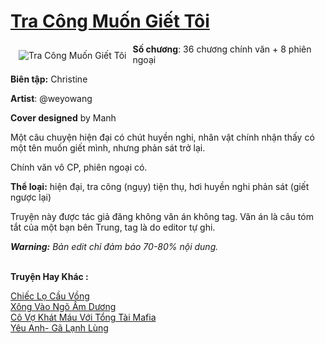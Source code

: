 <a href="https://utruyen.com/tra-cong-muon-giet-toi/22202/" title="Tra Công Muốn Giết Tôi"><h1>Tra Công Muốn Giết Tôi</h1></a><div style="display:table"><img align="right" style="float: left; padding: 10px;" src="https://utruyen.com/images/story/200x260/tra-cong-muon-giet-toi.jpg" alt="Tra Công Muốn Giết Tôi"><b>Số chương</b>: 36 chương chính văn + 8 phiên ngoại<p></p><b>Biên tập:</b> Christine<p></p><b>Artist</b>: @weyowang<p></p><b>Cover designed</b> by Manh<p></p>Một câu chuyện hiện đại có chút huyền nghi, nhân vật chính nhận thấy có một tên muốn giết mình, nhưng phản sát trở lại.<p></p>Chính văn vô CP, phiên ngoại có.<p></p><b>Thể loại:</b> hiện đại, tra công (ngụy) tiện thụ, hơi huyền nghi phản sát (giết ngược lại)<p></p>Truyện này được tác giả đăng không văn án không tag. Văn án là câu tóm tắt của một bạn bên Trung, tag là do editor tự ghi.<p></p><i><b>Warning:</b> Bản edit chỉ đảm bảo 70-80% nội dung.</i></div><p><br><b>Truyện Hay Khác :</b></p><a href="https://utruyen.com/chiec-lo-cau-vong/22201/" alt="Chiếc Lọ Cầu Vồng">Chiếc Lọ Cầu Vồng</a><br/><a href="https://github.com/quanluxury/truyenhot/tree/master/truyenhay/18428/" alt="Xông Vào Ngõ Âm Dương">Xông Vào Ngõ Âm Dương</a><br/><a href="https://truyenngontinhay.wordpress.com/2019/10/03/co-vo-khat-mau-voi-tong-tai-mafia/" alt="Cô Vợ Khát Máu Với Tổng Tài Mafia">Cô Vợ Khát Máu Với Tổng Tài Mafia</a><br/><a href="https://truyenngontinhay.wordpress.com/2019/10/03/yeu-anh-ga-lanh-lung/" alt="Yêu Anh- Gã Lạnh Lùng">Yêu Anh- Gã Lạnh Lùng</a><br/>